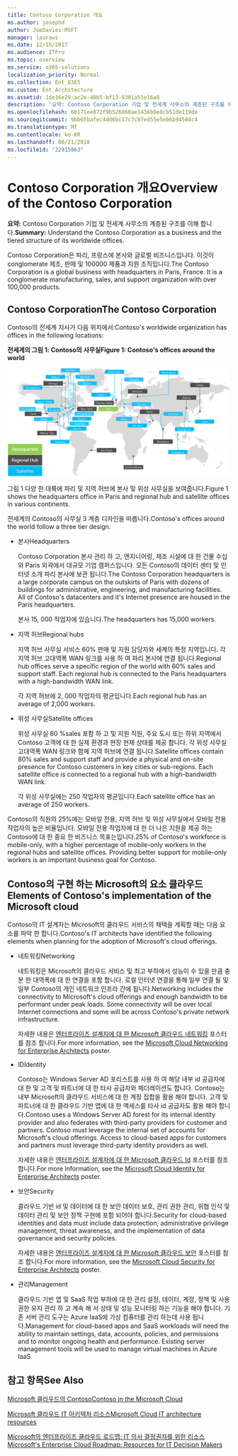 ```yaml
---
title: Contoso Corporation 개요
ms.author: josephd
author: JoeDavies-MSFT
manager: laurawi
ms.date: 12/15/2017
ms.audience: ITPro
ms.topic: overview
ms.service: o365-solutions
localization_priority: Normal
ms.collection: Ent_O365
ms.custom: Ent_Architecture
ms.assetid: 1de16e29-ac2e-40b5-bf13-9301a51e16a8
description: '요약: Contoso Corporation 기업 및 전세계 사무소의 계층된 구조를 이해 합니다.'
ms.openlocfilehash: 66171ee872f9b526860ae1436b0e8cb51de119de
ms.sourcegitcommit: 9bb65bafec4dd6bc17c7c07ed55e5eb6b94584c4
ms.translationtype: MT
ms.contentlocale: ko-KR
ms.lasthandoff: 08/21/2018
ms.locfileid: "22915863"
---
```

# <a name="overview-of-the-contoso-corporation"></a><span data-ttu-id="61e04-103">Contoso Corporation 개요</span><span class="sxs-lookup"><span data-stu-id="61e04-103">Overview of the Contoso Corporation</span></span>

 <span data-ttu-id="61e04-104">**요약:** Contoso Corporation 기업 및 전세계 사무소의 계층된 구조를 이해 합니다.</span><span class="sxs-lookup"><span data-stu-id="61e04-104">**Summary:** Understand the Contoso Corporation as a business and the tiered structure of its worldwide offices.</span></span>
  
<span data-ttu-id="61e04-p101">Contoso Corporation은 파리, 프랑스에 본사와 글로벌 비즈니스입니다. 이것이 conglomerate 제조, 판매 및 100000 제품과 지원 조직입니다.</span><span class="sxs-lookup"><span data-stu-id="61e04-p101">The Contoso Corporation is a global business with headquarters in Paris, France. It is a conglomerate manufacturing, sales, and support organization with over 100,000 products.</span></span> 
  
## <a name="the-contoso-corporation"></a><span data-ttu-id="61e04-107">Contoso Corporation</span><span class="sxs-lookup"><span data-stu-id="61e04-107">The Contoso Corporation</span></span>

<span data-ttu-id="61e04-108">Contoso의 전세계 지사가 다음 위치에서:</span><span class="sxs-lookup"><span data-stu-id="61e04-108">Contoso's worldwide organization has offices in the following locations:</span></span>
  
<span data-ttu-id="61e04-109">**전세계의 그림 1: Contoso의 사무실**</span><span class="sxs-lookup"><span data-stu-id="61e04-109">**Figure 1: Contoso's offices around the world**</span></span>

![전 세계 Contoso Corporation 사무실](media/Contoso-Poster/Contoso-WW-Org.png)

  
<span data-ttu-id="61e04-111">그림 1 다양 한 대륙에 파리 및 지역 허브에 본사 및 위성 사무실을 보여줍니다.</span><span class="sxs-lookup"><span data-stu-id="61e04-111">Figure 1 shows the headquarters office in Paris and regional hub and satellite offices in various continents.</span></span>
  
<span data-ttu-id="61e04-112">전세계의 Contoso의 사무실 3 계층 디자인을 따릅니다.</span><span class="sxs-lookup"><span data-stu-id="61e04-112">Contoso's offices around the world follow a three tier design.</span></span>
  
- <span data-ttu-id="61e04-113">본사</span><span class="sxs-lookup"><span data-stu-id="61e04-113">Headquarters</span></span>
    
    <span data-ttu-id="61e04-p102">Contoso Corporation 본사 관리 하 고, 엔지니어링, 제조 시설에 대 한 건물 수십와 Paris 외곽에서 대규모 기업 캠퍼스입니다. 모든 Contoso의 데이터 센터 및 인터넷 소개 파리 본사에 보관 됩니다.</span><span class="sxs-lookup"><span data-stu-id="61e04-p102">The Contoso Corporation headquarters is a large corporate campus on the outskirts of Paris with dozens of buildings for administrative, engineering, and manufacturing facilities. All of Contoso's datacenters and it's Internet presence are housed in the Paris headquarters.</span></span>
    
    <span data-ttu-id="61e04-116">본사 15, 000 작업자에 있습니다.</span><span class="sxs-lookup"><span data-stu-id="61e04-116">The headquarters has 15,000 workers.</span></span>
    
- <span data-ttu-id="61e04-117">지역 허브</span><span class="sxs-lookup"><span data-stu-id="61e04-117">Regional hubs</span></span>
    
    <span data-ttu-id="61e04-p103">지역 허브 사무실 서비스 60% 판매 및 지원 담당자와 세계의 특정 지역입니다. 각 지역 허브 고대역폭 WAN 링크를 사용 하 여 파리 본사에 연결 됩니다.</span><span class="sxs-lookup"><span data-stu-id="61e04-p103">Regional hub offices serve a specific region of the world with 60% sales and support staff. Each regional hub is connected to the Paris headquarters with a high-bandwidth WAN link.</span></span> 
    
    <span data-ttu-id="61e04-120">각 지역 허브에 2, 000 작업자의 평균입니다.</span><span class="sxs-lookup"><span data-stu-id="61e04-120">Each regional hub has an average of 2,000 workers.</span></span>
    
- <span data-ttu-id="61e04-121">위성 사무실</span><span class="sxs-lookup"><span data-stu-id="61e04-121">Satellite offices</span></span>
    
    <span data-ttu-id="61e04-p104">위성 사무실 80 %sales 포함 하 고 및 지원 직원, 주요 도시 또는 하위 지역에서 Contoso 고객에 대 한 실제 환경과 현장 현재 상태를 제공 합니다. 각 위성 사무실 고대역폭 WAN 링크와 함께 지역 허브에 연결 됩니다.</span><span class="sxs-lookup"><span data-stu-id="61e04-p104">Satellite offices contain 80% sales and support staff and provide a physical and on-site presence for Contoso customers in key cities or sub-regions. Each satellite office is connected to a regional hub with a high-bandwidth WAN link.</span></span>
    
    <span data-ttu-id="61e04-124">각 위성 사무실에는 250 작업자의 평균입니다.</span><span class="sxs-lookup"><span data-stu-id="61e04-124">Each satellite office has an average of 250 workers.</span></span>
    
<span data-ttu-id="61e04-p105">Contoso의 직원의 25%에는 모바일 전용, 지역 허브 및 위성 사무실에서 모바일 전용 작업자의 높은 비율입니다. 모바일 전용 작업자에 대 한 더 나은 지원을 제공 하는 Contoso에 대 한 중요 한 비즈니스 목표는입니다.</span><span class="sxs-lookup"><span data-stu-id="61e04-p105">25% of Contoso's workforce is mobile-only, with a higher percentage of mobile-only workers in the regional hubs and satellite offices. Providing better support for mobile-only workers is an important business goal for Contoso.</span></span>
  
## <a name="elements-of-contosos-implementation-of-the-microsoft-cloud"></a><span data-ttu-id="61e04-127">Contoso의 구현 하는 Microsoft의 요소 클라우드</span><span class="sxs-lookup"><span data-stu-id="61e04-127">Elements of Contoso's implementation of the Microsoft cloud</span></span>

<span data-ttu-id="61e04-128">Contoso의 IT 설계자는 Microsoft의 클라우드 서비스의 채택을 계획할 때는 다음 요소를 파악 한 합니다.</span><span class="sxs-lookup"><span data-stu-id="61e04-128">Contoso's IT architects have identified the following elements when planning for the adoption of Microsoft's cloud offerings.</span></span>
  
- <span data-ttu-id="61e04-129">네트워킹</span><span class="sxs-lookup"><span data-stu-id="61e04-129">Networking</span></span>
    
    <span data-ttu-id="61e04-p106">네트워킹은 Microsoft의 클라우드 서비스 및 최고 부하에서 성능이 수 있을 만큼 충분 한 대역폭에 대 한 연결을 포함 합니다. 로컬 인터넷 연결을 통해 일부 연결 될 및 일부 Contoso의 개인 네트워크 인프라 간에 됩니다.</span><span class="sxs-lookup"><span data-stu-id="61e04-p106">Networking includes the connectivity to Microsoft's cloud offerings and enough bandwidth to be performant under peak loads. Some connectivity will be over local Internet connections and some will be across Contoso's private network infrastructure.</span></span>
    
    <span data-ttu-id="61e04-132">자세한 내용은 [엔터프라이즈 설계자에 대 한 Microsoft 클라우드 네트워킹](microsoft-cloud-networking-for-enterprise-architects.md) 포스터를 참조 합니다.</span><span class="sxs-lookup"><span data-stu-id="61e04-132">For more information, see the [Microsoft Cloud Networking for Enterprise Architects](microsoft-cloud-networking-for-enterprise-architects.md) poster.</span></span>
   
- <span data-ttu-id="61e04-133">ID</span><span class="sxs-lookup"><span data-stu-id="61e04-133">Identity</span></span>
    
    <span data-ttu-id="61e04-p107">Contoso는 Windows Server AD 포리스트를 사용 하 여 해당 내부 id 공급자에 대 한 및 고객 및 파트너에 대 한 타사 공급자와 페더레이션도 합니다. Contoso는 내부 Microsoft의 클라우드 서비스에 대 한 계정 집합을 활용 해야 합니다. 고객 및 파트너에 대 한 클라우드 기반 앱에 대 한 액세스를 타사 id 공급자도 활용 해야 합니다.</span><span class="sxs-lookup"><span data-stu-id="61e04-p107">Contoso uses a Windows Server AD forest for its internal identity provider and also federates with third-party providers for customer and partners. Contoso must leverage the internal set of accounts for Microsoft's cloud offerings. Access to cloud-based apps for customers and partners must leverage third-party identity providers as well.</span></span>
    
    <span data-ttu-id="61e04-137">자세한 내용은 [엔터프라이즈 설계자에 대 한 Microsoft 클라우드 Id](microsoft-cloud-it-architecture-resources.md#identity) 포스터를 참조 합니다.</span><span class="sxs-lookup"><span data-stu-id="61e04-137">For more information, see the [Microsoft Cloud Identity for Enterprise Architects](microsoft-cloud-it-architecture-resources.md#identity) poster.</span></span>
    
- <span data-ttu-id="61e04-138">보안</span><span class="sxs-lookup"><span data-stu-id="61e04-138">Security</span></span>
    
    <span data-ttu-id="61e04-139">클라우드 기반 id 및 데이터에 대 한 보안 데이터 보호, 관리 권한 관리, 위협 인식 및 데이터 관리 및 보안 정책 구현에 포함 되어야 합니다.</span><span class="sxs-lookup"><span data-stu-id="61e04-139">Security for cloud-based identities and data must include data protection, administrative privilege management, threat awareness, and the implementation of data governance and security policies.</span></span>
    
    <span data-ttu-id="61e04-140">자세한 내용은 [엔터프라이즈 설계자에 대 한 Microsoft 클라우드 보안](http://aka.ms/cloudarchsecurity) 포스터를 참조 합니다.</span><span class="sxs-lookup"><span data-stu-id="61e04-140">For more information, see the [Microsoft Cloud Security for Enterprise Architects](http://aka.ms/cloudarchsecurity) poster.</span></span>
    
- <span data-ttu-id="61e04-141">관리</span><span class="sxs-lookup"><span data-stu-id="61e04-141">Management</span></span>
    
    <span data-ttu-id="61e04-p108">클라우드 기반 앱 및 SaaS 작업 부하에 대 한 관리 설정, 데이터, 계정, 정책 및 사용 권한 유지 관리 하 고 계속 해 서 상태 및 성능 모니터링 하는 기능을 해야 합니다. 기존 서버 관리 도구는 Azure IaaS에 가상 컴퓨터를 관리 하는데 사용 됩니다.</span><span class="sxs-lookup"><span data-stu-id="61e04-p108">Management for cloud-based apps and SaaS workloads will need the ability to maintain settings, data, accounts, policies, and permissions and to monitor ongoing health and performance. Existing server management tools will be used to manage virtual machines in Azure IaaS.</span></span>
    
## <a name="see-also"></a><span data-ttu-id="61e04-144">참고 항목</span><span class="sxs-lookup"><span data-stu-id="61e04-144">See Also</span></span>

[<span data-ttu-id="61e04-145">Microsoft 클라우드의 Contoso</span><span class="sxs-lookup"><span data-stu-id="61e04-145">Contoso in the Microsoft Cloud</span></span>](contoso-in-the-microsoft-cloud.md)
  
[<span data-ttu-id="61e04-146">Microsoft 클라우드 IT 아키텍처 리소스</span><span class="sxs-lookup"><span data-stu-id="61e04-146">Microsoft Cloud IT architecture resources</span></span>](microsoft-cloud-it-architecture-resources.md)

[<span data-ttu-id="61e04-147">Microsoft의 엔터프라이즈 클라우드 로드맵: IT 의사 결정권자를 위한 리소스</span><span class="sxs-lookup"><span data-stu-id="61e04-147">Microsoft's Enterprise Cloud Roadmap: Resources for IT Decision Makers</span></span>](https://sway.com/FJ2xsyWtkJc2taRD)
 


